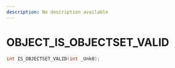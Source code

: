 ```yaml
---
description: No description available 
---
```


# OBJECT\_IS_OBJECTSET_VALID

```cpp
int IS_OBJECTSET_VALID(int _Unk0);
```